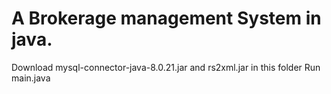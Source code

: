 # A Brokerage management System in java.
Download mysql-connector-java-8.0.21.jar and rs2xml.jar in this folder
Run main.java
